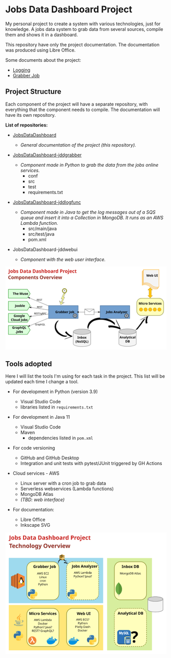 # Jobs Data Dashboard Project

My personal project to create a system with various technologies, just for knowledge.
A jobs data system to grab data from several sources, compile them and shows it in a dashboard.

This repository have only the project documentation.
The documentation was produced using Libre Office.

Some documents about the project:
* [Logging](doc/Logging.md)
* [Grabber Job](doc/GrabberJob.md)

## Project Structure

Each component of the project will have a separate repository, with everything that the component needs to compile.
The documentation will have its own repository.

**List of repositories:**

- [JobsDataDashboard](https://github.com/itamarc/JobsDataDashboard)
  - *General documentation of the project (this repository).*

- [JobsDataDashboard-jddgrabber](https://github.com/itamarc/JobsDataDashboard-jddgrabber)
  - *Component made in Python to grab the data from the jobs online services.*
    - conf
    - src
    - test
    - requirements.txt

- [JobsDataDashboard-jddlogfunc](https://github.com/itamarc/JobsDataDashboard-jddlogfunc)
  - *Component made in Java to get the log messages out of a SQS queue and insert it into a Collection in MongoDB.*
    *It runs as an AWS Lambda function.*
    - src/main/java
    - src/test/java
    - pom.xml

- JobsDataDashboard-jddwebui
  - *Component with the web user interface.*

![Components overview diagram](doc/JDD-ComponentsOverview.svg "Components overview")

## Tools adopted

Here I will list the tools I'm using for each task in the project.
This list will be updated each time I change a tool.

* For development in Python (version 3.9)
  - Visual Studio Code
  - libraries listed in `requirements.txt`

* For development in Java 11
  - Visual Studio Code
  - Maven
    - dependencies listed in `pom.xml`

* For code versioning
  - GitHub and GitHub Desktop
  - Integration and unit tests with pytest/JUnit triggered by GH Actions

* Cloud services - AWS
  - Linux server with a cron job to grab data
  - Serverless webservices (Lambda functions)
  - MongoDB Atlas
  - *(TBD: web interface)*

* For documentation:

  - Libre Office
  - Inkscape SVG

![Technology overview diagram](doc/JDD-TechnologyOverview.svg "Technology overview")
